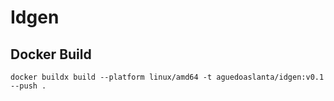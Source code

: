 # Idgen

## Docker Build

`docker buildx build --platform linux/amd64 -t aguedoaslanta/idgen:v0.1 --push .`
